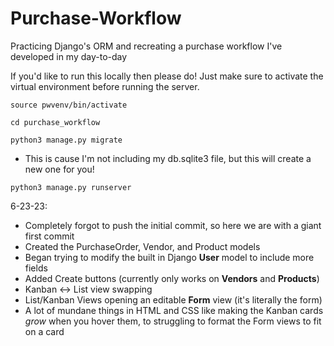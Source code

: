 # Purchase-Workflow
Practicing Django's ORM and recreating a purchase workflow I've developed in my day-to-day

If you'd like to run this locally then please do!
Just make sure to activate the virtual environment before running the server. 
```
source pwvenv/bin/activate
```
```
cd purchase_workflow
```
```
python3 manage.py migrate
```
- This is cause I'm not including my db.sqlite3 file, but this will create a new one for you!
```
python3 manage.py runserver
```


6-23-23:
- Completely forgot to push the initial commit, so here we are with a giant first commit
- Created the PurchaseOrder, Vendor, and Product models
- Began trying to modify the built in Django **User** model to include more fields
- Added Create buttons (currently only works on **Vendors** and **Products**)
- Kanban <-> List view swapping
- List/Kanban Views opening an editable **Form** view (it's literally the form)
- A lot of mundane things in HTML and CSS like making the Kanban cards _grow_ when you hover them, to struggling to format the Form views to fit on a card
